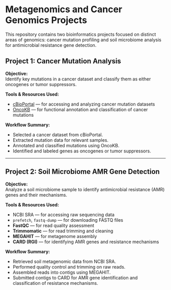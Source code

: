 # Metagenomics and Cancer Genomics Projects

This repository contains two bioinformatics projects focused on distinct areas of genomics: cancer mutation profiling and soil microbiome analysis for antimicrobial resistance gene detection.

##  Project 1: Cancer Mutation Analysis

**Objective:**  
Identify key mutations in a cancer dataset and classify them as either oncogenes or tumor suppressors.

**Tools & Resources Used:**
- [cBioPortal](https://www.cbioportal.org/) — for accessing and analyzing cancer mutation datasets
- [OncoKB](https://www.oncokb.org/) — for functional annotation and classification of cancer mutations

**Workflow Summary:**
- Selected a cancer dataset from cBioPortal.
- Extracted mutation data for relevant samples.
- Annotated and classified mutations using OncoKB.
- Identified and labeled genes as oncogenes or tumor suppressors.

---

## Project 2: Soil Microbiome AMR Gene Detection

**Objective:**  
Analyze a soil microbiome sample to identify antimicrobial resistance (AMR) genes and their mechanisms.

**Tools & Resources Used:**
- NCBI SRA — for accessing raw sequencing data
- `prefetch`, `fastq-dump` — for downloading FASTQ files
- **FastQC** — for read quality assessment
- **Trimmomatic** — for read trimming and cleaning
- **MEGAHIT** — for metagenome assembly
- **CARD (RGI)** — for identifying AMR genes and resistance mechanisms

**Workflow Summary:**
- Retrieved soil metagenomic data from NCBI SRA.
- Performed quality control and trimming on raw reads.
- Assembled reads into contigs using MEGAHIT.
- Submitted contigs to CARD for AMR gene identification and classification of resistance mechanisms.

